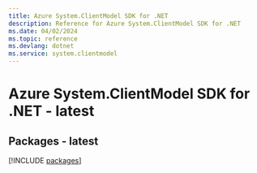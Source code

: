 ```yaml
---
title: Azure System.ClientModel SDK for .NET
description: Reference for Azure System.ClientModel SDK for .NET
ms.date: 04/02/2024
ms.topic: reference
ms.devlang: dotnet
ms.service: system.clientmodel
---
```

# Azure System.ClientModel SDK for .NET - latest
## Packages - latest
[!INCLUDE [packages](system.clientmodel-index.md)]